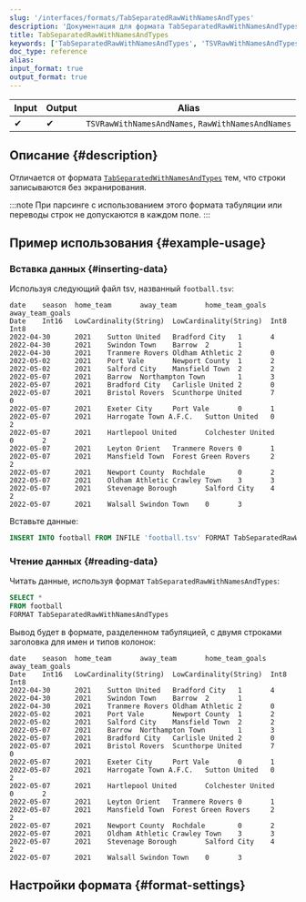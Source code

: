 ```yaml
---
slug: '/interfaces/formats/TabSeparatedRawWithNamesAndTypes'
description: 'Документация для формата TabSeparatedRawWithNamesAndTypes'
title: TabSeparatedRawWithNamesAndTypes
keywords: ['TabSeparatedRawWithNamesAndTypes', 'TSVRawWithNamesAndTypes', 'RawWithNamesAndTypes']
doc_type: reference
alias: 
input_format: true
output_format: true
---
```

| Input | Output | Alias                                             |
|-------|--------|---------------------------------------------------|
| ✔     | ✔      | `TSVRawWithNamesAndNames`, `RawWithNamesAndNames` |

## Описание {#description}

Отличается от формата [`TabSeparatedWithNamesAndTypes`](./TabSeparatedWithNamesAndTypes.md) тем, что строки записываются без экранирования.

:::note
При парсинге с использованием этого формата табуляции или переводы строк не допускаются в каждом поле.
:::

## Пример использования {#example-usage}

### Вставка данных {#inserting-data}

Используя следующий файл tsv, названный `football.tsv`:

```tsv
date    season  home_team       away_team       home_team_goals away_team_goals
Date    Int16   LowCardinality(String)  LowCardinality(String)  Int8    Int8
2022-04-30      2021    Sutton United   Bradford City   1       4
2022-04-30      2021    Swindon Town    Barrow  2       1
2022-04-30      2021    Tranmere Rovers Oldham Athletic 2       0
2022-05-02      2021    Port Vale       Newport County  1       2
2022-05-02      2021    Salford City    Mansfield Town  2       2
2022-05-07      2021    Barrow  Northampton Town        1       3
2022-05-07      2021    Bradford City   Carlisle United 2       0
2022-05-07      2021    Bristol Rovers  Scunthorpe United       7       0
2022-05-07      2021    Exeter City     Port Vale       0       1
2022-05-07      2021    Harrogate Town A.F.C.   Sutton United   0       2
2022-05-07      2021    Hartlepool United       Colchester United       0       2
2022-05-07      2021    Leyton Orient   Tranmere Rovers 0       1
2022-05-07      2021    Mansfield Town  Forest Green Rovers     2       2
2022-05-07      2021    Newport County  Rochdale        0       2
2022-05-07      2021    Oldham Athletic Crawley Town    3       3
2022-05-07      2021    Stevenage Borough       Salford City    4       2
2022-05-07      2021    Walsall Swindon Town    0       3
```

Вставьте данные:

```sql
INSERT INTO football FROM INFILE 'football.tsv' FORMAT TabSeparatedRawWithNamesAndTypes;
```

### Чтение данных {#reading-data}

Читать данные, используя формат `TabSeparatedRawWithNamesAndTypes`:

```sql
SELECT *
FROM football
FORMAT TabSeparatedRawWithNamesAndTypes
```

Вывод будет в формате, разделенном табуляцией, с двумя строками заголовка для имен и типов колонок:

```tsv
date    season  home_team       away_team       home_team_goals away_team_goals
Date    Int16   LowCardinality(String)  LowCardinality(String)  Int8    Int8
2022-04-30      2021    Sutton United   Bradford City   1       4
2022-04-30      2021    Swindon Town    Barrow  2       1
2022-04-30      2021    Tranmere Rovers Oldham Athletic 2       0
2022-05-02      2021    Port Vale       Newport County  1       2
2022-05-02      2021    Salford City    Mansfield Town  2       2
2022-05-07      2021    Barrow  Northampton Town        1       3
2022-05-07      2021    Bradford City   Carlisle United 2       0
2022-05-07      2021    Bristol Rovers  Scunthorpe United       7       0
2022-05-07      2021    Exeter City     Port Vale       0       1
2022-05-07      2021    Harrogate Town A.F.C.   Sutton United   0       2
2022-05-07      2021    Hartlepool United       Colchester United       0       2
2022-05-07      2021    Leyton Orient   Tranmere Rovers 0       1
2022-05-07      2021    Mansfield Town  Forest Green Rovers     2       2
2022-05-07      2021    Newport County  Rochdale        0       2
2022-05-07      2021    Oldham Athletic Crawley Town    3       3
2022-05-07      2021    Stevenage Borough       Salford City    4       2
2022-05-07      2021    Walsall Swindon Town    0       3
```

## Настройки формата {#format-settings}